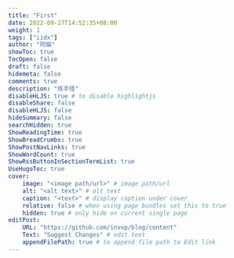 ```yaml
---
title: "First"
date: 2022-09-27T14:52:35+08:00
weight: 1
tags: ["iidx"]
author: "阿猫"
showToc: true
TocOpen: false
draft: false
hidemeta: false
comments: true
description: "练手怪"
disableHLJS: true # to disable highlightjs
disableShare: false
disableHLJS: false
hideSummary: false
searchHidden: true
ShowReadingTime: true
ShowBreadCrumbs: true
ShowPostNavLinks: true
ShowWordCount: true
ShowRssButtonInSectionTermList: true
UseHugoToc: true
cover:
    image: "<image path/url>" # image path/url
    alt: "<alt text>" # alt text
    caption: "<text>" # display caption under cover
    relative: false # when using page bundles set this to true
    hidden: true # only hide on current single page
editPost:
    URL: "https://github.com/invxp/blog/content"
    Text: "Suggest Changes" # edit text
    appendFilePath: true # to append file path to Edit link
---
```


